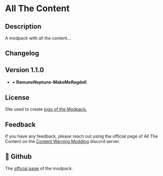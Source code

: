# All The Content

## Description

A modpack with all the content...




## Changelog

 ## Version 1.1.0
* #### + RamuneNeptune-MakeMeRagdoll
## License
Site used to create
[logo of the Modpack.](https://deepai.org/machine-learning-model/text2img)


## Feedback

If you have any feedback, please reach out using the official page of All The Content on the [Content Warning Modding](https://discord.gg/ZrKNyVyB) discord server.


## 🚀 Github
The [official page](https://github.com/PEPOAFONSO/All_The_Content) of the modpack.
